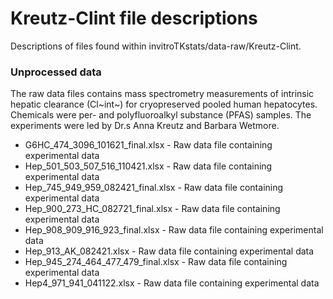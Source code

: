 # Kreutz-Clint file descriptions 

Descriptions of files found within invitroTKstats/data-raw/Kreutz-Clint. 

### Unprocessed data 
The raw data files contains mass spectrometry measurements of intrinsic hepatic clearance (Cl~int~) for cryopreserved pooled human hepatocytes. Chemicals were per- and polyfluoroalkyl substance (PFAS) samples. The experiments were led by Dr.s Anna Kreutz and Barbara Wetmore.

  * G6HC_474_3096_101621_final.xlsx - Raw data file containing experimental data 
  * Hep_501_503_507_516_110421.xlsx - Raw data file containing experimental data 
  * Hep_745_949_959_082421_final.xlsx - Raw data file containing experimental data 
  * Hep_900_273_HC_082721_final.xlsx - Raw data file containing experimental data 
  * Hep_908_909_916_923_final.xlsx - Raw data file containing experimental data 
  * Hep_913_AK_082421.xlsx - Raw data file containing experimental data 
  * Hep_945_274_464_477_479_final.xlsx - Raw data file containing experimental data 
  * Hep4_971_941_041122.xlsx - Raw data file containing experimental data 
